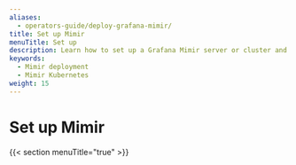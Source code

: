```yaml
---
aliases:
  - operators-guide/deploy-grafana-mimir/
title: Set up Mimir
menuTitle: Set up
description: Learn how to set up a Grafana Mimir server or cluster and visualize data.
keywords:
  - Mimir deployment
  - Mimir Kubernetes
weight: 15
---
```


<!-- This page is borrowed from Tempo, in case there are aspects that we would like to keep. -->

# Set up Mimir

{{< section menuTitle="true" >}}

<!-- 
To set up Mimir, you need to:

1. Plan your deployment
1. Deploy Mimir
1. Test your installation, which heavily depends on how you have deployed it
1. (Optional) Configure Mimir services

## Plan your deployment

Mimir has two deployment modes: monolithic or microservices.

A [mimir-distributed](/docs/helm-charts/mimir-distributed/latest/) Helm chart that deploys Grafana Mimir in [microservices mode]({{< relref "../references/architecture/deployment-modes/index.md#microservices-mode" >}}) is available in the [grafana/helm-charts](https://grafana.github.io/helm-charts/) Helm repository.

Alternatively, you can use a set of Jsonnet files to deploy Grafana Mimir in microservices mode using Jsonnet and Tanka.

## Deploy Mimir

Once you have decided how to deploy Mimir, you can install and set up Mimir.

Grafana Mimir is available as a [pre-compiled binary, OS_specific packaging](https://github.com/grafana/mimir/releases), and [Docker image](https://github.com/grafana/mimir/tree/main/example/docker-compose).

The following procedures provide example Mimir deployments that you can use as a starting point:

- [Deploy with Helm](/docs/helm-charts/mimir-distributed/latest/get-started-helm-charts/) (microservices)
- Deploy on Linux (monolithic)
- [Deploy on Kubernetes using Tanka]({{< relref "jsonnet/deploy" >}}) (microservices)

You can also use Docker to deploy Mimir using [the Docker examples](https://github.com/grafana/mimir/tree/main/example/docker-compose).

## Test your installation

Once Mimir is deployed, you can test Mimir by visualizing metrics data:

- Using a test application for a Mimir cluster for the Kubernetes with Tanka set up
- Using a Docker example to test the Linux setup

These visualizations test Kubernetes with Tanka and Linux procedures. They do not check optional configuration you have enabled.

## (Optional) Configure Mimir services

Explore Mimir's features by learning about [available features and configurations]({{< relref "../references/configuration-parameters" >}}).

If you would to see a simplified, annotated example configuration for Mimir, the [Introduction To MLT](https://github.com/grafana/intro-to-mlt) example repository contains a [configuration](https://github.com/grafana/intro-to-mlt/blob/main/mimir/mimir.yaml) for a monolithic instance.
-->
